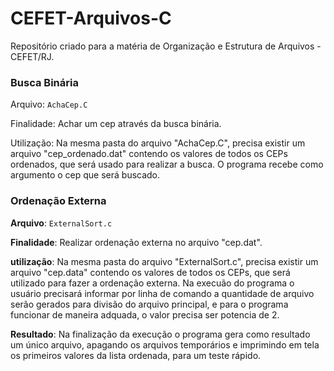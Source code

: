 # CEFET-Arquivos-C
Repositório criado para a matéria de Organização e Estrutura de Arquivos - CEFET/RJ.


### Busca Binária
Arquivo: `AchaCep.C`

Finalidade: Achar um cep através da busca binária.

Utilização: Na mesma pasta do arquivo "AchaCep.C", precisa existir um arquivo "cep_ordenado.dat" contendo os valores de todos os CEPs ordenados, que será usado para realizar a busca. O programa recebe como argumento o cep que será buscado.


### Ordenação Externa
**Arquivo**: `ExternalSort.c`

**Finalidade**: Realizar ordenação externa no arquivo "cep.dat".

**utilização**: Na mesma pasta do arquivo "ExternalSort.c", precisa existir um arquivo "cep.data" contendo os valores de todos os CEPs, que será utilizado para fazer a ordenação externa. Na execuão do programa o usuário precisará informar por linha de comando a quantidade de arquivo serão gerados para divisão do arquivo principal, e para o programa funcionar de maneira adquada, o valor precisa ser potencia de 2.

**Resultado**: Na finalização da execução o programa gera como resultado um único arquivo, apagando os arquivos temporários e imprimindo em tela os primeiros valores da lista ordenada, para um teste rápido.
